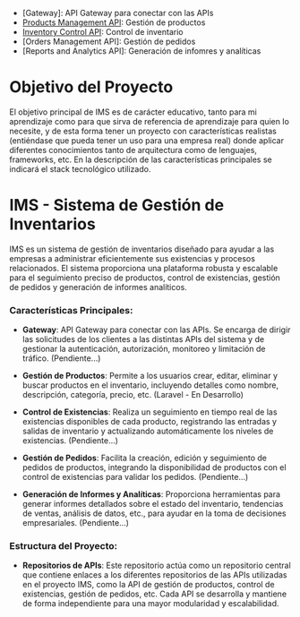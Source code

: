 - [Gateway]: API Gateway para conectar con las APIs
- [Products Management API](https://github.com/mmrasteu/ims-products-management-api): Gestión de productos
- [Inventory Control API](https://github.com/mmrasteu/ims-inventory-control-api): Control de inventario
- [Orders Management API]: Gestión de pedidos
- [Reports and Analytics API]: Generación de infomres y analíticas

# Objetivo del Proyecto

El objetivo principal de IMS es de carácter educativo, tanto para mi aprendizaje como para que sirva de referencia de aprendizaje para quien lo necesite, y de esta forma tener un proyecto con características realistas (entiéndase que pueda tener un uso para una empresa real) donde aplicar diferentes conocimientos tanto de arquitectura como de lenguajes, frameworks, etc. En la descripción de las características principales se indicará el stack tecnológico utilizado.

# IMS - Sistema de Gestión de Inventarios

IMS es un sistema de gestión de inventarios diseñado para ayudar a las empresas a administrar eficientemente sus existencias y procesos relacionados. El sistema proporciona una plataforma robusta y escalable para el seguimiento preciso de productos, control de existencias, gestión de pedidos y generación de informes analíticos.

### Características Principales:
- **Gateway**: API Gateway para conectar con las APIs. Se encarga de dirigir las solicitudes de los clientes a las distintas APIs del sistema y de gestionar la autenticación, autorización, monitoreo y limitación de tráfico. (Pendiente...)

- **Gestión de Productos**: Permite a los usuarios crear, editar, eliminar y buscar productos en el inventario, incluyendo detalles como nombre, descripción, categoría, precio, etc. (Laravel - En Desarrollo)

- **Control de Existencias**: Realiza un seguimiento en tiempo real de las existencias disponibles de cada producto, registrando las entradas y salidas de inventario y actualizando automáticamente los niveles de existencias. (Pendiente...)

- **Gestión de Pedidos**: Facilita la creación, edición y seguimiento de pedidos de productos, integrando la disponibilidad de productos con el control de existencias para validar los pedidos. (Pendiente...)

- **Generación de Informes y Analíticas**: Proporciona herramientas para generar informes detallados sobre el estado del inventario, tendencias de ventas, análisis de datos, etc., para ayudar en la toma de decisiones empresariales. (Pendiente...)


### Estructura del Proyecto:

- **Repositorios de APIs**: Este repositorio actúa como un repositorio central que contiene enlaces a los diferentes repositorios de las APIs utilizadas en el proyecto IMS, como la API de gestión de productos, control de existencias, gestión de pedidos, etc. Cada API se desarrolla y mantiene de forma independiente para una mayor modularidad y escalabilidad.

